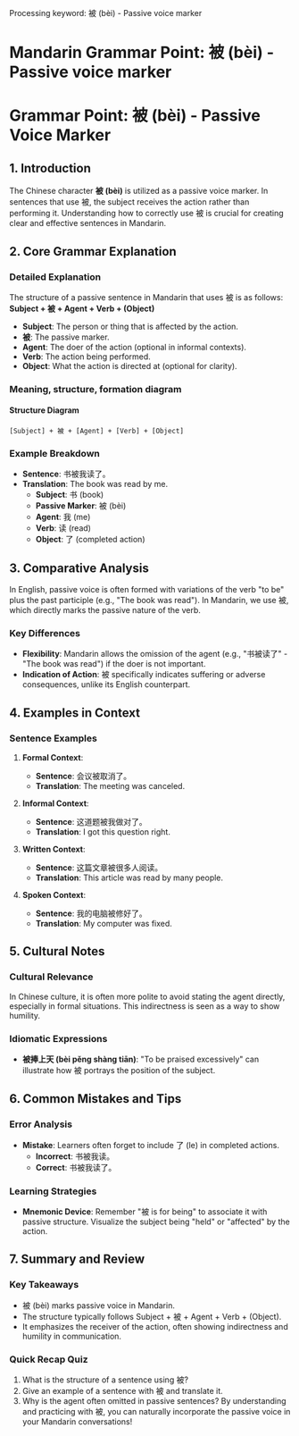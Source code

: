 Processing keyword: 被 (bèi) - Passive voice marker
# Mandarin Grammar Point: 被 (bèi) - Passive voice marker
# Grammar Point: 被 (bèi) - Passive Voice Marker
## 1. Introduction
The Chinese character **被 (bèi)** is utilized as a passive voice marker. In sentences that use 被, the subject receives the action rather than performing it. Understanding how to correctly use 被 is crucial for creating clear and effective sentences in Mandarin.
## 2. Core Grammar Explanation
### Detailed Explanation
The structure of a passive sentence in Mandarin that uses 被 is as follows: 
**Subject + 被 + Agent + Verb + (Object)**
- **Subject**: The person or thing that is affected by the action.
- **被**: The passive marker.
- **Agent**: The doer of the action (optional in informal contexts).
- **Verb**: The action being performed.
- **Object**: What the action is directed at (optional for clarity).
### Meaning, structure, formation diagram
#### Structure Diagram
```
[Subject] + 被 + [Agent] + [Verb] + [Object]
```
### Example Breakdown
- **Sentence**: 书被我读了。
- **Translation**: The book was read by me.
  - **Subject**: 书 (book)
  - **Passive Marker**: 被 (bèi)
  - **Agent**: 我 (me)
  - **Verb**: 读 (read)
  - **Object**: 了 (completed action)
## 3. Comparative Analysis
In English, passive voice is often formed with variations of the verb "to be" plus the past participle (e.g., "The book was read"). In Mandarin, we use 被, which directly marks the passive nature of the verb.
### Key Differences
- **Flexibility**: Mandarin allows the omission of the agent (e.g., "书被读了" - "The book was read") if the doer is not important.
- **Indication of Action**: 被 specifically indicates suffering or adverse consequences, unlike its English counterpart.
## 4. Examples in Context
### Sentence Examples
1. **Formal Context**: 
   - **Sentence**: 会议被取消了。
   - **Translation**: The meeting was canceled.
   
2. **Informal Context**:
   - **Sentence**: 这道题被我做对了。
   - **Translation**: I got this question right.
3. **Written Context**:
   - **Sentence**: 这篇文章被很多人阅读。
   - **Translation**: This article was read by many people.
4. **Spoken Context**:
   - **Sentence**: 我的电脑被修好了。
   - **Translation**: My computer was fixed.
## 5. Cultural Notes
### Cultural Relevance
In Chinese culture, it is often more polite to avoid stating the agent directly, especially in formal situations. This indirectness is seen as a way to show humility. 
### Idiomatic Expressions
- **被捧上天 (bèi pěng shàng tiān)**: "To be praised excessively" can illustrate how 被 portrays the position of the subject.
## 6. Common Mistakes and Tips
### Error Analysis
- **Mistake**: Learners often forget to include 了 (le) in completed actions.
  - **Incorrect**: 书被我读。
  - **Correct**: 书被我读了。
### Learning Strategies
- **Mnemonic Device**: Remember "被 is for being" to associate it with passive structure. Visualize the subject being "held" or "affected" by the action.
## 7. Summary and Review
### Key Takeaways
- 被 (bèi) marks passive voice in Mandarin.
- The structure typically follows Subject + 被 + Agent + Verb + (Object).
- It emphasizes the receiver of the action, often showing indirectness and humility in communication.
### Quick Recap Quiz
1. What is the structure of a sentence using 被?
2. Give an example of a sentence with 被 and translate it.
3. Why is the agent often omitted in passive sentences?
By understanding and practicing with 被, you can naturally incorporate the passive voice in your Mandarin conversations!
